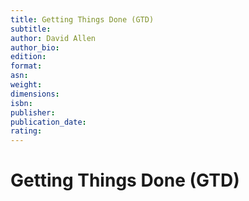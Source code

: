 ```yaml
---
title: Getting Things Done (GTD)
subtitle:
author: David Allen
author_bio:
edition:
format:
asn:
weight:
dimensions:
isbn:
publisher:
publication_date:
rating:
---
```


# Getting Things Done (GTD)
